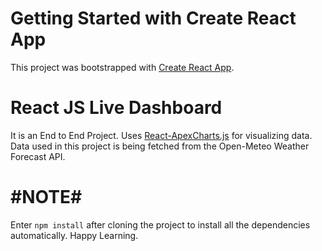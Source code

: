 # Getting Started with Create React App

This project was bootstrapped with [Create React App](https://github.com/facebook/create-react-app).

# React JS Live Dashboard
It is an End to End Project. Uses [React-ApexCharts.js](https://apexcharts.com/react-chart-demos/) for visualizing data. Data used in this project is being fetched from the Open-Meteo Weather Forecast API.

# #NOTE# #
Enter `npm install` after cloning the project to install all the dependencies automatically.
Happy Learning.
